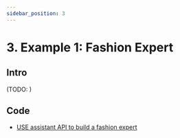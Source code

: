 ```yaml
---
sidebar_position: 3
---
```


# 3. Example 1: Fashion Expert
## Intro
(TODO: )

## Code
* [USE assistant API to build a fashion expert](https://github.com/weijiang2023/algmon-platform/blob/main/scripts/assistant-api/as-fashion-expert.py)